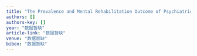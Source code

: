 ```yaml
---
title: "The Prevalence and Mental Rehabilitation Outcome of Psychiatric Diseases and Quality of Life in Taiwan Survivors after Morakot Typhoon"
authors: []
authors-key: []
year: "数据暂缺"
article-link: "数据暂缺"
venue: "数据暂缺"
bibex: "数据暂缺"
---
```

